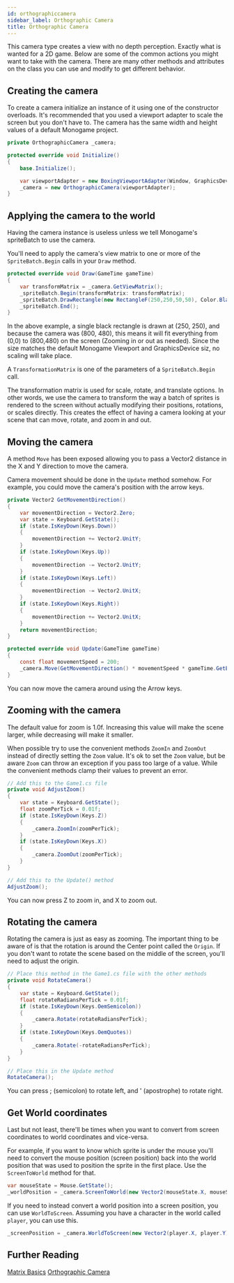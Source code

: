```yaml
---
id: orthographiccamera
sidebar_label: Orthographic Camera
title: Orthographic Camera
---
```


This camera type creates a view with no depth perception.  Exactly what is wanted for a 2D game.  Below are some of the common actions you might want to take with the camera.  There are many other methods and attributes on the class you can use and modify to get different behavior.

## Creating the camera

To create a camera initialize an instance of it using one of the constructor overloads. It's recommended that you used a viewport adapter to scale the screen but you don't have to.  The camera has the same width and height values of a default Monogame project.
```csharp
private OrthographicCamera _camera;

protected override void Initialize()
{
    base.Initialize();

    var viewportAdapter = new BoxingViewportAdapter(Window, GraphicsDevice, 800, 480);
    _camera = new OrthographicCamera(viewportAdapter);
}
```

## Applying the camera to the world 

Having the camera instance is useless unless we tell Monogame's spriteBatch to use the camera.

You'll need to apply the camera's view matrix to one or more of the `SpriteBatch.Begin` calls in your `Draw` method.

```csharp
protected override void Draw(GameTime gameTime)
{
    var transformMatrix = _camera.GetViewMatrix();
    _spriteBatch.Begin(transformMatrix: transformMatrix);
    _spriteBatch.DrawRectangle(new RectangleF(250,250,50,50), Color.Black, 1f);
    _spriteBatch.End();
}
```

In the above example, a single black rectangle is drawn at (250, 250), and because the camera was (800, 480), this means it will fit everything from (0,0) to (800,480) on the screen (Zooming in or out as needed).  Since the size matches the default Monogame Viewport and GraphicsDevice siz, no scaling will take place.

A `TransformationMatrix` is one of the parameters of a `SpriteBatch.Begin` call.

The transformation matrix is used for scale, rotate, and translate options.
In other words, we use the camera to transform the way a batch of sprites is rendered to the screen without actually modifying their positions, rotations, or scales directly. This creates the effect of having a camera looking at your scene that can move, rotate, and zoom in and out.



## Moving the camera

A method `Move` has been exposed allowing you to pass a Vector2 distance in the X and Y direction to move the camera.

Camera movement should be done in the `Update` method somehow. For example, you could move the camera's position with the arrow keys.

```csharp
private Vector2 GetMovementDirection()
{
    var movementDirection = Vector2.Zero;
    var state = Keyboard.GetState();
    if (state.IsKeyDown(Keys.Down))
    {
        movementDirection += Vector2.UnitY;
    }
    if (state.IsKeyDown(Keys.Up))
    {
        movementDirection -= Vector2.UnitY;
    }
    if (state.IsKeyDown(Keys.Left))
    {
        movementDirection -= Vector2.UnitX;
    }
    if (state.IsKeyDown(Keys.Right))
    {
        movementDirection += Vector2.UnitX;
    }
    return movementDirection;
}

protected override void Update(GameTime gameTime)
{
    const float movementSpeed = 200;
    _camera.Move(GetMovementDirection() * movementSpeed * gameTime.GetElapsedSeconds());
}
```

You can now move the camera around using the Arrow keys.

## Zooming with the camera

The default value for zoom is 1.0f.  Increasing this value will make the scene larger, while decreasing will make it smaller.

When possible try to use the convenient methods `ZoomIn` and `ZoomOut` instead of directly setting the `Zoom` value.  It's ok to set the `Zoom` value, but be aware `Zoom` can throw an exception if you pass too large of a value.  While the convenient methods clamp their values to prevent an error.

```csharp
// Add this to the Game1.cs file
private void AdjustZoom()
{
    var state = Keyboard.GetState();
    float zoomPerTick = 0.01f;
    if (state.IsKeyDown(Keys.Z))
    {
        _camera.ZoomIn(zoomPerTick);
    }
    if (state.IsKeyDown(Keys.X))
    {
        _camera.ZoomOut(zoomPerTick);
    }
}

// Add this to the Update() method
AdjustZoom();
```

You can now press Z to zoom in, and X to zoom out.

## Rotating the camera

Rotating the camera is just as easy as zooming.  The important thing to be aware of is that the rotation is around the Center point called the `Origin`.  If you don't want to rotate the scene based on the middle of the screen, you'll need to adjust the origin.

```csharp
// Place this method in the Game1.cs file with the other methods
private void RotateCamera()
{
    var state = Keyboard.GetState();
    float rotateRadiansPerTick = 0.01f;
    if (state.IsKeyDown(Keys.OemSemicolon))
    {
        _camera.Rotate(rotateRadiansPerTick);
    }
    if (state.IsKeyDown(Keys.OemQuotes))
    {
        _camera.Rotate(-rotateRadiansPerTick);
    }
}

// Place this in the Update method
RotateCamera();
```

You can press ; (semicolon) to rotate left, and ' (apostrophe) to rotate right.

## Get World coordinates

Last but not least, there'll be times when you want to convert from screen coordinates to world coordinates and vice-versa.  

For example, if you want to know which sprite is under the mouse you'll need to convert the mouse position (screen position) back into the world position that was used to position the sprite in the first place.  Use the `ScreenToWorld` method for that.
```csharp
var mouseState = Mouse.GetState();
_worldPosition = _camera.ScreenToWorld(new Vector2(mouseState.X, mouseState.Y));
```

If you need to instead convert a world position into a screen position, you can use `WorldToScreen`.  Assuming you have a character in the world called `player`, you can use this.
```csharp
_screenPosition = _camera.WorldToScreen(new Vector2(player.X, player.Y));
```


## Further Reading

[Matrix Basics](https://stevehazen.wordpress.com/2010/02/15/matrix-basics-how-to-step-away-from-storing-an-orientation-as-3-angles/)
[Orthographic Camera](https://en.wikipedia.org/wiki/Orthographic_projection)